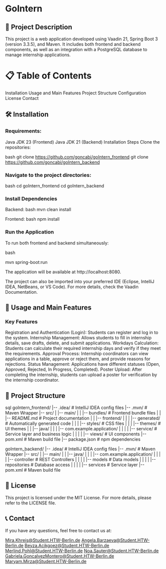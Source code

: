 # GoIntern

## 📃 Project Description
This project is a web application developed using Vaadin 21, Spring Boot 3 (version 3.3.5), and Maven. It includes both frontend and backend components, as well as an integration with a PostgreSQL database to manage internship applications.

# 📋 Table of Contents
Installation
Usage and Main Features
Project Structure
Configuration
License
Contact

## 🛠️ Installation

### Requirements:
Java JDK 23 (Frontend)
Java JDK 21 (Backend)
Installation Steps
Clone the repositories:

bash
git clone https://github.com/goncabi/goIntern_frontend
git clone https://github.com/goncabi/goIntern_backend

### Navigate to the project directories:

bash
cd goIntern_frontend
cd goIntern_backend

### Install Dependencies

Backend:
bash
mvn clean install

Frontend:
bash
npm install

### Run the Application
To run both frontend and backend simultaneously:

bash

mvn spring-boot:run

The application will be available at http://localhost:8080.

The project can also be imported into your preferred IDE (Eclipse, IntelliJ IDEA, NetBeans, or VS Code). For more details, check the Vaadin Documentation.

## 🚀 Usage and Main Features
### Key Features
Registration and Authentication (Login): Students can register and log in to the system.
Internship Management: Allows students to fill in internship details, save drafts, delete, and submit applications.
Workdays Calculation: Students can calculate their required internship days and verify if they meet the requirements.
Approval Process: Internship coordinators can view applications in a table, approve or reject them, and provide reasons for rejections.
Status Management: Applications have different statuses (Open, Approved, Rejected, In Progress, Completed).
Poster Upload: After completing the internship, students can upload a poster for verification by the internship coordinator.

## 🔬 Project Structure
sql
goIntern_frontend/
|-- .idea/                     # IntelliJ IDEA config files
|-- .mvn/                      # Maven Wrapper
|-- src/
|   |-- main/
|   |   |-- bundles/           # Frontend bundle files
|   |   |-- README.md          # Project documentation
|   |   |-- frontend/
|   |   |   |-- generated/     # Automatically generated code
|   |   |   |-- styles/        # CSS files
|   |   |   |-- themes/        # UI themes
|   |   |-- java/
|   |   |   |-- com.example.application/
|   |   |   |   |-- service/   # Service layer and business logic
|   |   |   |   |-- views/     # UI components
|-- pom.xml                    # Maven build file
|-- package.json               # npm dependencies

goIntern_backend/
|-- .idea/                     # IntelliJ IDEA config files
|-- .mvn/                      # Maven Wrapper
|-- src/
|   |-- main/
|   |   |-- java/
|   |   |   |-- com.example.application/
|   |   |   |   |-- controller   # REST Controllers
|   |   |   |   |-- models       # Data models
|   |   |   |   |-- repositories # Database access
|   |   |   |   |-- services     # Service layer
|-- pom.xml                    # Maven build file
## 📝 License
This project is licensed under the MIT License. For more details, please refer to the LICENSE file.

## 📞 Contact
If you have any questions, feel free to contact us at:

Mira.Khreis@Student.HTW-Berlin.de
Angela.Barzaeva@Student.HTW-Berlin.de
Beyza.Acikgoez@Student.HTW-Berlin.de
Merlind.Pohl@Student.HTW-Berlin.de
Noa.Sauter@Student.HTW-Berlin.de
Gabriela.GoncalvezMontero@Student.HTW-Berlin.de
Maryam.Mirza@Student.HTW-Berlin.de
